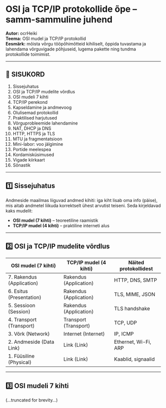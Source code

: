 # OSI ja TCP/IP protokollide õpe – samm-sammuline juhend

**Autor:** ocrHeiki  
**Teema:** OSI mudel ja TCP/IP protokollid  
**Eesmärk:** mõista võrgu tööpõhimõtteid kihiliselt, õppida tuvastama ja lahendama võrguvigade põhjuseid, lugema pakette ning tundma protokollide toimimist.  

---

## 📘 SISUKORD
1. Sissejuhatus  
2. OSI ja TCP/IP mudelite võrdlus  
3. OSI mudeli 7 kihti  
4. TCP/IP perekond  
5. Kapseldamine ja andmevoog  
6. Olulisemad protokollid  
7. Praktilised harjutused  
8. Võrguprobleemide lahendamine  
9. NAT, DHCP ja DNS  
10. HTTP, HTTPS ja TLS  
11. MTU ja fragmentatsioon  
12. Mini-labor: voo jälgimine  
13. Portide meelespea  
14. Kordamisküsimused  
15. Vigade kiirkaart  
16. Sõnastik

---

## 1️⃣ Sissejuhatus

Andmeside maailmas liiguvad andmed kihiti: iga kiht lisab oma info (päise), mis aitab andmetel liikuda korrektselt ühest arvutist teiseni. Seda kirjeldavad kaks mudelit:  
- **OSI mudel (7 kihti)** – teoreetiline raamistik  
- **TCP/IP mudel (4 kihti)** – praktiline interneti alus

---

## 2️⃣ OSI ja TCP/IP mudelite võrdlus

| OSI mudel (7 kihti) | TCP/IP mudel (4 kihti) | Näited protokollidest |
|----------------------|------------------------|-----------------------|
| 7. Rakendus (Application) | Rakendus (Application) | HTTP, DNS, SMTP |
| 6. Esitus (Presentation) | Rakendus (Application) | TLS, MIME, JSON |
| 5. Sessioon (Session) | Rakendus (Application) | TLS handshake |
| 4. Transport (Transport) | Transport (Transport) | TCP, UDP |
| 3. Võrk (Network) | Internet (Internet) | IP, ICMP |
| 2. Andmeside (Data Link) | Link (Link) | Ethernet, Wi-Fi, ARP |
| 1. Füüsiline (Physical) | Link (Link) | Kaablid, signaalid |

---

## 3️⃣ OSI mudeli 7 kihti
(…truncated for brevity…)
